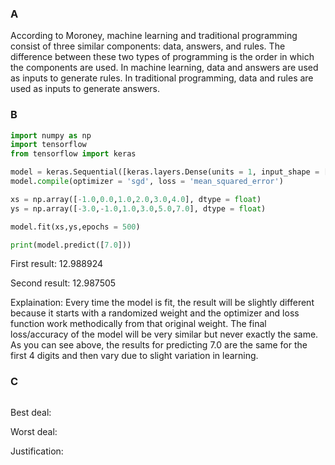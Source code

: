 ### A
According to Moroney, machine learning and traditional programming consist of three similar components: data, answers, and rules. The difference between these two types of programming is the order in which the components are used. In machine learning, data and answers are used as inputs to generate rules. In traditional programming, data and rules are used as inputs to generate answers.

### B
```python
import numpy as np 
import tensorflow
from tensorflow import keras

model = keras.Sequential([keras.layers.Dense(units = 1, input_shape = [1])])
model.compile(optimizer = 'sgd', loss = 'mean_squared_error')

xs = np.array([-1.0,0.0,1.0,2.0,3.0,4.0], dtype = float)
ys = np.array([-3.0,-1.0,1.0,3.0,5.0,7.0], dtype = float)

model.fit(xs,ys,epochs = 500)

print(model.predict([7.0]))
```

First result: 12.988924 

Second result: 12.987505 

Explaination: Every time the model is fit, the result will be slightly different because it starts with a randomized weight and the optimizer and loss function work methodically from that original weight. The final loss/accuracy of the model will be very similar but never exactly the same. As you can see above, the results for predicting 7.0 are the same for the first 4 digits and then vary due to slight variation in learning. 

### C
``` python

```
Best deal: 

Worst deal: 

Justification: 

